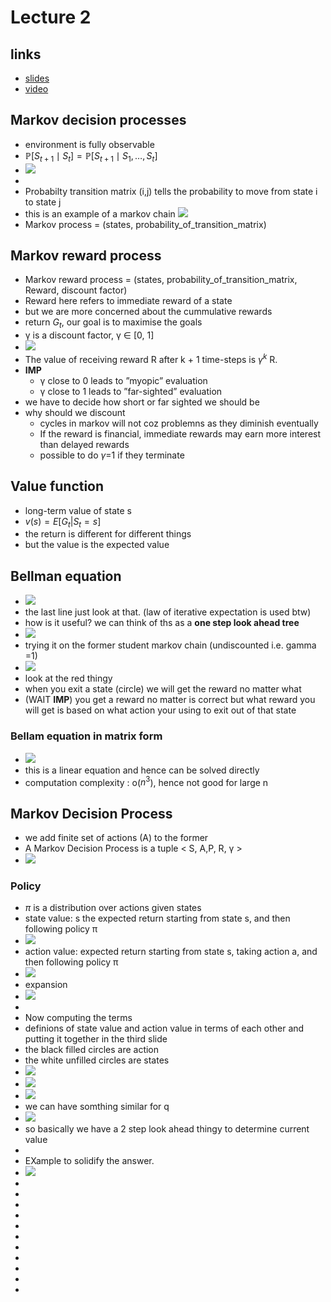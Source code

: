 # Lecture 2


## links
* [slides](https://www.davidsilver.uk/wp-content/uploads/2020/03/MDP.pdf)
* [video](https://www.youtube.com/watch?v=lfHX2hHRMVQ&list=PLqYmG7hTraZBiG_XpjnPrSNw-1XQaM_gB&index=4)


## Markov decision processes 
* environment is fully observable
* $\mathbb{P}\left[S_{t+1} \mid S_t\right]=\mathbb{P}\left[S_{t+1} \mid S_1, \ldots, S_t\right]$
* ![](./assets/l2_p1.png) 
* 
* Probabilty transition matrix (i,j) tells the probability to move from state i to state j
* this is an example of a markov chain
![](./assets/l2_p2.png)
* Markov process = (states, probability_of_transition_matrix)

## Markov reward process
* Markov reward process = (states, probability_of_transition_matrix, Reward, discount factor)
* Reward here refers to immediate reward of a state
* but we are more concerned about the cummulative rewards
* return $G_t$, our goal is to maximise the goals
* γ is a discount factor, γ ∈ [0, 1]
* ![](./assets/l2_p3.png) 
* The value of receiving reward R after k + 1 time-steps is $\gamma^k$ R.
* **IMP**
    * γ close to 0 leads to ”myopic” evaluation
    * γ close to 1 leads to ”far-sighted” evaluation
* we have to decide how short or far sighted we should be 
* why should we discount
    * cycles in markov will not coz problemns as they diminish eventually
    * If the reward is financial, immediate rewards may earn more interest than delayed rewards 
    * possible to do $\gamma$=1 if they terminate

## Value function
* long-term value of state s
* $v(s) = E[G_t | S_t =s]$ 
* the return is different for different things
* but the value is the expected value 

## Bellman equation
* ![](./assets/l2_p4.png) 
* the last line just look at that. (law of iterative expectation is used btw)
* how is it useful? we can think of ths as a **one step look ahead tree**
* ![](./assets/l2_p5.png) 
* trying it on the former student markov chain (undiscounted i.e. gamma =1)
* ![](./assets/l2_p6.png) 
* look at the red thingy
* when you exit a state (circle) we will get the reward no matter what
* (WAIT **IMP**) you get a reward no matter is correct but what reward you will get is based on what action your using to exit out of that state
### Bellam equation in matrix form
* ![](./assets/l2_p7.png) 
* this is a linear equation and hence can be solved directly
* computation complexity : o($n^3$), hence not good for large n

## Markov Decision Process
* we add finite set of actions (A) to the former
* A Markov Decision Process is a tuple < S, A,P, R, γ >
* ![](./assets/l2_p8.png) 

### Policy
* $\pi$ is a distribution over actions given states
* state value: s the expected return starting from state s, and then following policy π
* ![](./assets/l2_p9.png) 
* action value: expected return starting from state s, taking action a, and then following policy π
* ![](./assets/l2_p10.png) 
* expansion
* ![](./assets/l2_p11.png) 
* 
* Now computing the terms 
* definions of state value and action value in terms of each other and putting it together in the third slide
* the black filled circles are action
* the white unfilled circles are states
* ![](./assets/l2_p12.png) 
* ![](./assets/l2_p13.png) 
* ![](./assets/l2_p14.png) 
* we can have somthing similar for q
* ![](./assets/l2_p15.png) 
* so basically we have a  2 step look ahead thingy to determine current value
* 
* EXample to solidify the answer.
* ![](./assets/l2_p16.png) 
* 
* 
* 
* 
* 
* 
* 
* 
* 
* 
* 



